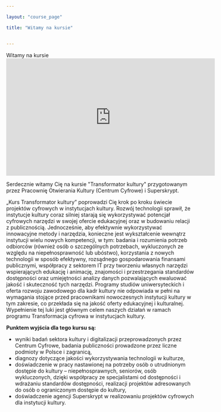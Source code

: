 ```yaml
---

layout: "course_page"

title: "Witamy na kursie"


---
```

<div class="text-center screen-title">
Witamy na kursie
</div>

<div class="row">
  <div class="col-md-12 col-xs-12">
   <div class="embed-responsive embed-responsive-16by9"> 
   <iframe width="560" height="315" src="https://www.youtube.com/embed/siv-zvHW-0Q" frameborder="0" allow="autoplay; encrypted-media" allowfullscreen></iframe></div></div>
</div>

<div class="screen-content">
  <p>Serdecznie witamy Cię na kursie "Transformator kultury" przygotowanym przez Pracownię Otwierania Kultury (Centrum Cyfrowe) i Superskrypt.</p> 
<p>&bdquo;Kurs Transformator kultury&rdquo; poprowadzi Cię krok po kroku świecie projektów cyfrowych w instytucjach kultury. Rozwój technologii sprawił, że instytucje kultury coraz silniej starają się wykorzystywać potencjał cyfrowych narzędzi w swojej ofercie edukacyjnej oraz w budowaniu relacji z publicznością. Jednocześnie, aby efektywnie wykorzystywać innowacyjne metody i narzędzia, konieczne jest wykształcenie wewnątrz instytucji wielu nowych kompetencji, w tym: badania i rozumienia potrzeb odbiorców (również osób o szczególnych potrzebach, wykluczonych ze względu na niepełnosprawność lub ubóstwo), korzystania z nowych technologii w sposób efektywny, rozsądnego gospodarowania finansami publicznymi, współpracy z sektorem IT przy tworzeniu własnych narzędzi wspierających edukację i animację, znajomości i przestrzegania standardów dostępności oraz umiejętności analizy danych pozwalających ewaluować jakość i skuteczność tych narzędzi. Programy studiów uniwersyteckich i oferta rozwoju zawodowego dla kadr kultury nie odpowiada w pełni na wymagania stojące przed pracownikami nowoczesnych instytucji kultury w tym zakresie, co przekłada się na jakość oferty edukacyjnej i kulturalnej. Wypełnienie tej luki jest głównym celem naszych działań w ramach programu Transformacja cyfrowa w instytucjach kultury. </p>

</div>  

<div class="screen-content">

<strong>Punktem wyjścia dla tego kursu są:</strong>
<ul>
  <li class="bullet">wyniki badań sektora kultury i digitalizacji przeprowadzonych przez Centrum Cyfrowe, badania publiczności prowadzone przez liczne podmioty w Polsce i zagranicą,</li>
<li class="bullet">diagnozy dotyczące jakości wykorzystywania technologii w kulturze,</li>
<li class="bullet">doświadczenie w pracy nastawionej na potrzeby osób o utrudnionym dostępie do kultury – niepełnosprawnych, seniorów, osób wykluczonych, dzięki współpracy ze specjalistami od dostępności i wdrażaniu standardów dostępności, realizacji projektów adresowanych do osób o ograniczonym dostępie do kultury,</li>
<li class="bullet">doświadczenie agencji Superskrypt w realizowaniu projektów cyfrowych dla instytucji kultury.</li>
 </ul>
</div> 
